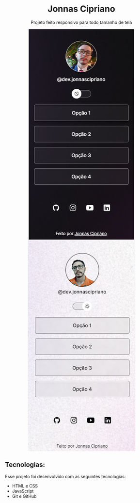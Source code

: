<h1 align=center>Jonnas Cipriano</h1>

<p align=center>Projeto feito responsivo para todo tamanho de tela</p>

<p align=center>
    <img src=".github/-preview-dark.png">
    <img src=".github/-preview-light.png">
</p>

<h2>Tecnologias:</h2>
<p>Esse projeto foi desenvolvido com as seguintes tecnologias:

- HTML e CSS
- JavaScript
- Git e GitHub
</p>